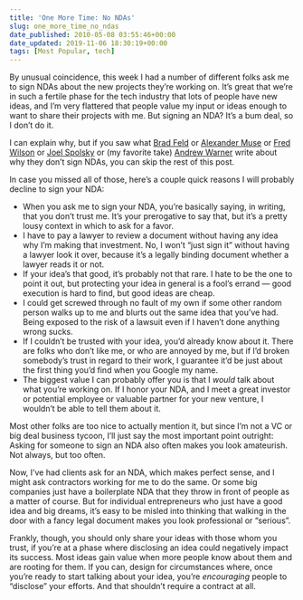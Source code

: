 ```yaml
---
title: 'One More Time: No NDAs'
slug: one_more_time_no_ndas
date_published: 2010-05-08 03:55:46+00:00
date_updated: 2019-11-06 18:30:19+00:00
tags: [Most Popular, tech]
---
```

By unusual coincidence, this week I had a number of different folks ask me to sign NDAs about the new projects they’re working on. It’s great that we’re in such a fertile phase for the tech industry that lots of people have new ideas, and I’m very flattered that people value my input or ideas enough to want to share their projects with me. But signing an NDA? It’s a bum deal, so I don’t do it.

I can explain why, but if you saw what [Brad Feld](http://www.feld.com/wp/archives/2006/02/why-most-vcs-dont-sign-ndas.html) or [Alexander Muse](http://www.springstage.com/article/why-i-dont-sign-ndas) or [Fred Wilson](http://www.avc.com/a_vc/2006/02/why_vcs_dont_si.html) or [Joel Spolsky](http://www.joelonsoftware.com/articles/fog0000000071.html) or (my favorite take) [Andrew Warner](http://mixergy.com/why-i-wont-sign-your-nda/) write about why they don’t sign NDAs, you can skip the rest of this post.

In case you missed all of those, here’s a couple quick reasons I will probably decline to sign your NDA:

- When you ask me to sign your NDA, you’re basically saying, in writing, that you don’t trust me. It’s your prerogative to say that, but it’s a pretty lousy context in which to ask for a favor.
- I have to pay a lawyer to review a document without having any idea why I’m making that investment. No, I won’t “just sign it” without having a lawyer look it over, because it’s a legally binding document whether a lawyer reads it or not.
- If your idea’s that good, it’s probably not that rare. I hate to be the one to point it out, but protecting your idea in general is a fool’s errand — good execution is hard to find, but good ideas are cheap.
- I could get screwed through no fault of my own if some other random person walks up to me and blurts out the same idea that you’ve had. Being exposed to the risk of a lawsuit even if I haven’t done anything wrong sucks.
- If I couldn’t be trusted with your idea, you’d already know about it. There are folks who don’t like me, or who are annoyed by me, but if I’d broken somebody’s trust in regard to their work, I guarantee it’d be just about the first thing you’d find when you Google my name.
- The biggest value I can probably offer you is that I *would* talk about what you’re working on. If I honor your NDA, and I meet a great investor or potential employee or valuable partner for your new venture, I wouldn’t be able to tell them about it.

Most other folks are too nice to actually mention it, but since I’m not a VC or big deal business tycoon, I’ll just say the most important point outright: Asking for someone to sign an NDA also often makes you look amateurish. Not always, but too often.

Now, I’ve had clients ask for an NDA, which makes perfect sense, and I might ask contractors working for me to do the same. Or some big companies just have a boilerplate NDA that they throw in front of people as a matter of course. But for individual entrepreneurs who just have a good idea and big dreams, it’s easy to be misled into thinking that walking in the door with a fancy legal document makes you look professional or “serious”.

Frankly, though, you should only share your ideas with those whom you trust, if you’re at a phase where disclosing an idea could negatively impact its success. Most ideas gain value when more people know about them and are rooting for them. If you can, design for circumstances where, once you’re ready to start talking about your idea, you’re *encouraging* people to “disclose” your efforts. And that shouldn’t require a contract at all.
